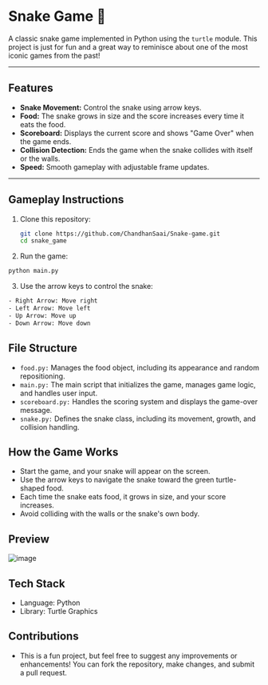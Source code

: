 # Snake Game 🐍

A classic snake game implemented in Python using the `turtle` module. This project is just for fun and a great way to reminisce about one of the most iconic games from the past!

---

## Features

- **Snake Movement:** Control the snake using arrow keys.
- **Food:** The snake grows in size and the score increases every time it eats the food.
- **Scoreboard:** Displays the current score and shows "Game Over" when the game ends.
- **Collision Detection:** Ends the game when the snake collides with itself or the walls.
- **Speed:** Smooth gameplay with adjustable frame updates.

---

## Gameplay Instructions

1. Clone this repository:
   ```bash
   git clone https://github.com/ChandhanSaai/Snake-game.git
   cd snake_game
2. Run the game:
```bash
python main.py
```
3. Use the arrow keys to control the snake:
```bash
- Right Arrow: Move right
- Left Arrow: Move left
- Up Arrow: Move up
- Down Arrow: Move down
```
## File Structure
- `food.py:` Manages the food object, including its appearance and random repositioning.
- `main.py:` The main script that initializes the game, manages game logic, and handles user input.
- `scoreboard.py:` Handles the scoring system and displays the game-over message.
- `snake.py:` Defines the snake class, including its movement, growth, and collision handling.
## How the Game Works
- Start the game, and your snake will appear on the screen.
- Use the arrow keys to navigate the snake toward the green turtle-shaped food.
- Each time the snake eats food, it grows in size, and your score increases.
- Avoid colliding with the walls or the snake's own body.
## Preview
![image]()
## Tech Stack
- Language: Python
- Library: Turtle Graphics
## Contributions
- This is a fun project, but feel free to suggest any improvements or enhancements! You can fork the repository, make changes, and submit a pull request.

